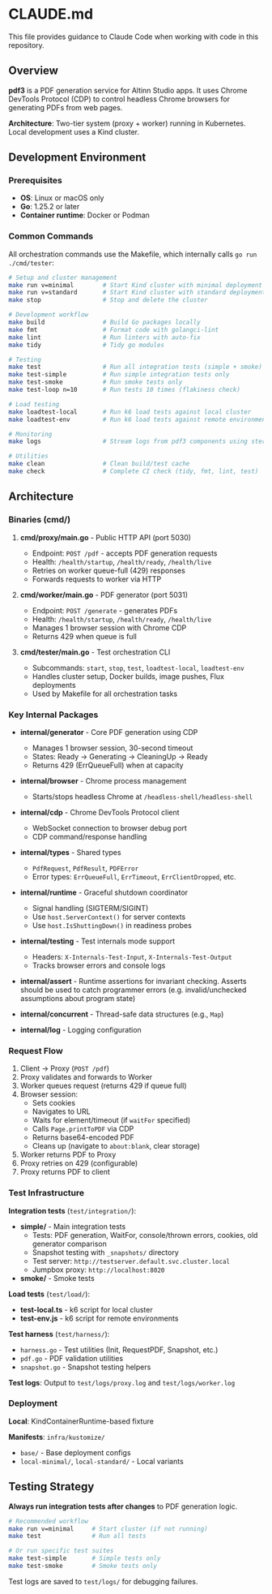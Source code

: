 # CLAUDE.md

This file provides guidance to Claude Code when working with code in this repository.

## Overview

**pdf3** is a PDF generation service for Altinn Studio apps. It uses Chrome DevTools Protocol (CDP) to control headless Chrome browsers for generating PDFs from web pages.

**Architecture**: Two-tier system (proxy + worker) running in Kubernetes. Local development uses a Kind cluster.

## Development Environment

### Prerequisites

- **OS**: Linux or macOS only
- **Go**: 1.25.2 or later
- **Container runtime**: Docker or Podman

### Common Commands

All orchestration commands use the Makefile, which internally calls `go run ./cmd/tester`:

```bash
# Setup and cluster management
make run v=minimal        # Start Kind cluster with minimal deployment (default)
make run v=standard       # Start Kind cluster with standard deployment (used for loadtests locally)
make stop                 # Stop and delete the cluster

# Development workflow
make build                # Build Go packages locally
make fmt                  # Format code with golangci-lint
make lint                 # Run linters with auto-fix
make tidy                 # Tidy go modules

# Testing
make test                 # Run all integration tests (simple + smoke)
make test-simple          # Run simple integration tests only
make test-smoke           # Run smoke tests only
make test-loop n=10       # Run tests 10 times (flakiness check)

# Load testing
make loadtest-local       # Run k6 load tests against local cluster
make loadtest-env         # Run k6 load tests against remote environment

# Monitoring
make logs                 # Stream logs from pdf3 components using stern

# Utilities
make clean                # Clean build/test cache
make check                # Complete CI check (tidy, fmt, lint, test)
```

## Architecture

### Binaries (cmd/)

1. **cmd/proxy/main.go** - Public HTTP API (port 5030)
   - Endpoint: `POST /pdf` - accepts PDF generation requests
   - Health: `/health/startup`, `/health/ready`, `/health/live`
   - Retries on worker queue-full (429) responses
   - Forwards requests to worker via HTTP

2. **cmd/worker/main.go** - PDF generator (port 5031)
   - Endpoint: `POST /generate` - generates PDFs
   - Health: `/health/startup`, `/health/ready`, `/health/live`
   - Manages 1 browser session with Chrome CDP
   - Returns 429 when queue is full

3. **cmd/tester/main.go** - Test orchestration CLI
   - Subcommands: `start`, `stop`, `test`, `loadtest-local`, `loadtest-env`
   - Handles cluster setup, Docker builds, image pushes, Flux deployments
   - Used by Makefile for all orchestration tasks

### Key Internal Packages

- **internal/generator** - Core PDF generation using CDP
  - Manages 1 browser session, 30-second timeout
  - States: Ready → Generating → CleaningUp → Ready
  - Returns 429 (ErrQueueFull) when at capacity

- **internal/browser** - Chrome process management
  - Starts/stops headless Chrome at `/headless-shell/headless-shell`

- **internal/cdp** - Chrome DevTools Protocol client
  - WebSocket connection to browser debug port
  - CDP command/response handling

- **internal/types** - Shared types
  - `PdfRequest`, `PdfResult`, `PDFError`
  - Error types: `ErrQueueFull`, `ErrTimeout`, `ErrClientDropped`, etc.

- **internal/runtime** - Graceful shutdown coordinator
  - Signal handling (SIGTERM/SIGINT)
  - Use `host.ServerContext()` for server contexts
  - Use `host.IsShuttingDown()` in readiness probes

- **internal/testing** - Test internals mode support
  - Headers: `X-Internals-Test-Input`, `X-Internals-Test-Output`
  - Tracks browser errors and console logs

- **internal/assert** - Runtime assertions for invariant checking. Asserts should be used to catch programmer errors (e.g. invalid/unchecked assumptions about program state)
- **internal/concurrent** - Thread-safe data structures (e.g., `Map`)
- **internal/log** - Logging configuration

### Request Flow

1. Client → Proxy (`POST /pdf`)
2. Proxy validates and forwards to Worker
3. Worker queues request (returns 429 if queue full)
4. Browser session:
   - Sets cookies
   - Navigates to URL
   - Waits for element/timeout (if `waitFor` specified)
   - Calls `Page.printToPDF` via CDP
   - Returns base64-encoded PDF
   - Cleans up (navigate to `about:blank`, clear storage)
5. Worker returns PDF to Proxy
6. Proxy retries on 429 (configurable)
7. Proxy returns PDF to client

### Test Infrastructure

**Integration tests** (`test/integration/`):
- **simple/** - Main integration tests
  - Tests: PDF generation, WaitFor, console/thrown errors, cookies, old generator comparison
  - Snapshot testing with `_snapshots/` directory
  - Test server: `http://testserver.default.svc.cluster.local`
  - Jumpbox proxy: `http://localhost:8020`
- **smoke/** - Smoke tests

**Load tests** (`test/load/`):
- **test-local.ts** - k6 script for local cluster
- **test-env.js** - k6 script for remote environments

**Test harness** (`test/harness/`):
- `harness.go` - Test utilities (Init, RequestPDF, Snapshot, etc.)
- `pdf.go` - PDF validation utilities
- `snapshot.go` - Snapshot testing helpers

**Test logs**: Output to `test/logs/proxy.log` and `test/logs/worker.log`

### Deployment

**Local**: KindContainerRuntime-based fixture

**Manifests**: `infra/kustomize/`
- `base/` - Base deployment configs
- `local-minimal/`, `local-standard/` - Local variants

## Testing Strategy

**Always run integration tests after changes** to PDF generation logic.

```bash
# Recommended workflow
make run v=minimal     # Start cluster (if not running)
make test              # Run all tests

# Or run specific test suites
make test-simple       # Simple tests only
make test-smoke        # Smoke tests only
```

Test logs are saved to `test/logs/` for debugging failures.
